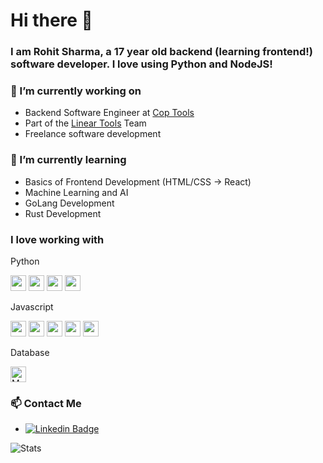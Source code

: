 # Hi there 👋
### I am Rohit Sharma, a 17 year old backend (learning frontend!) software developer. I love using Python and NodeJS!



### 🔭 I’m currently working on
* Backend Software Engineer at [Cop Tools](https://cop.tools/)
* Part of the [Linear Tools](https://linear.tools/) Team
* Freelance software development

### 🌱 I’m currently learning
* Basics of Frontend Development (HTML/CSS -> React)
* Machine Learning and AI
* GoLang Development
* Rust Development

### I love working with
Python

<img src="https://img.shields.io/badge/Python-282C34?logo=python" height="25" /> <img src="https://img.shields.io/badge/Flask-282C34?logo=flask" height="25" /> <img src="https://img.shields.io/badge/Pandas-282C34?logo=pandas" height="25" /> <img src="https://img.shields.io/badge/Selenium-282C34?logo=selenium" height="25" />

Javascript

<img src="https://img.shields.io/badge/JavaScript-282C34?logo=javascript" height="25" /> <img src="https://img.shields.io/badge/NodeJS-282C34?logo=node.js" height="25" /> <img src="https://img.shields.io/badge/ExpressJS-282C34?logo=express" height="25" /> <img src="https://img.shields.io/badge/ElectronJS-282C34?logo=electron" height="25" /> <img src="https://img.shields.io/badge/Puppeteer-282C34?logo=puppeteer" height="25" />

Database

<img src="https://img.shields.io/badge/MongoDB-282C34?logo=mongodb&logoColor=47A248" alt="MongoDB logo" title="MongoDB" height="25" />

### 📫 Contact Me
* [![Linkedin Badge](https://img.shields.io/badge/-RohitSharma-blue?style=flat-square&logo=Linkedin&logoColor=white&link=https://www.linkedin.com/in/rohit-sharma-135863215/)](https://www.linkedin.com/in/rohit-sharma-135863215/)

![Stats](https://github-readme-stats.vercel.app/api?username=sugarycoke&show_icons=true)
